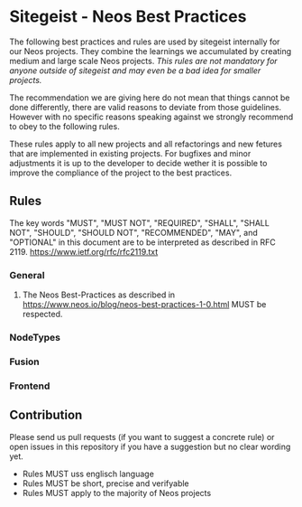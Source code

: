 # Sitegeist - Neos Best Practices

The following best practices and rules are used by sitegeist internally for our Neos projects. They combine the learnings we accumulated by creating medium and large scale Neos projects. *This rules are not mandatory for anyone outside of sitegeist and may even be a bad idea for smaller projects.*

The recommendation we are giving here do not mean that things cannot be done differently, there are valid reasons to deviate from those guidelines. However with no specific reasons speaking against we strongly recommend to obey to the following rules.

These rules apply to all new projects and all refactorings and new fetures that are implemented in existing projects. For bugfixes and minor adjustments it is up to the developer to decide wether it is possible to improve the compliance of the project to the best practices.

## Rules 

The key words "MUST", "MUST NOT", "REQUIRED", "SHALL", "SHALL NOT", "SHOULD", "SHOULD NOT", "RECOMMENDED",  "MAY", and "OPTIONAL" in this document are to be interpreted as described in RFC 2119. https://www.ietf.org/rfc/rfc2119.txt

### General

1. The Neos Best-Practices as described in https://www.neos.io/blog/neos-best-practices-1-0.html
   MUST be respected.

### NodeTypes

### Fusion

### Frontend

## Contribution

Please send us pull requests (if you want to suggest a concrete rule) or open issues in this repository if you have a suggestion but no clear wording yet.

- Rules MUST uss englisch language
- Rules MUST be short, precise and verifyable
- Rules MUST apply to the majority of Neos projects
